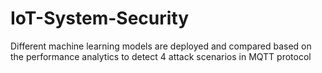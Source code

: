 # IoT-System-Security
 Different machine learning models are deployed and compared based on the performance analytics to detect 4 attack scenarios in MQTT protocol

